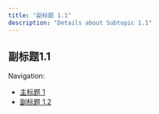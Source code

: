 ```yaml
---
title: "副标题 1.1"
description: "Details about Subtopic 1.1"
---
```


## 副标题1.1


Navigation:
- [主标题 1](../)
- [副标题 1.2](../subtopic2)
